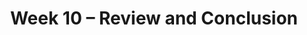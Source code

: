 ---
    title: Week 10 – Review and Conclusion
    weekNumber: 10
    days:
      - date: 2023-6-5
        events:
          "**EXAM**{: .label .label-exam } Midterm 2 (during lecture) [🪑](resources/exams/seating_midterm2.pdf)":
      - date: 2023-6-7
        events:
          "**LEC 26**{: .label .label-lecture } [Review Solutions to Midterm 2](resources/lecture/lec26_b00.pdf)":
          "**DISC**{: .label .label-disc } [Extra Practice for Final Part 1](resources/exams/extra_practice_part1.pdf)":
      - date: 2023-6-9
        events:
          "**LEC 27**{: .label .label-lecture } Review Solutions to Extra Practice for Final Part 1":
      - date: 2023-6-10
        events:
          "**EXAM**{: .label .label-exam } Final Exam in Center 115 (Part 1 at 9am, Part 2 at 10am)":
          "**SURV**{: .label .label-survey } [End of Quarter Survey](https://docs.google.com/forms/d/e/1FAIpQLSdDIPOA3nHQco6KH332wSie2GbRjmNk3FrG0-iQ8Z4SWV_kHg/viewform?usp=sf_link) + [CAPEs](https://cape.ucsd.edu)":

---